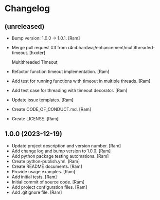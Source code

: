 Changelog
=========


(unreleased)
------------
- Bump version: 1.0.0 → 1.0.1. [Ram]
- Merge pull request #3 from r4mbhardwaj/enhancement/multithreaded-
  timeout. [hxxter]

  Multithreaded Timeout
- Refactor function timeout implementation. [Ram]
- Add test for running functions with timeout in multiple threads. [Ram]
- Add test case for threading with timeout decorator. [Ram]
- Update issue templates. [Ram]
- Create CODE_OF_CONDUCT.md. [Ram]
- Create LICENSE. [Ram]


1.0.0 (2023-12-19)
------------------
- Update project description and version number. [Ram]
- Add change log and bump version to 1.0.0. [Ram]
- Add python package testing automations. [Ram]
- Create python-publish.yml. [Ram]
- Create README documents. [Ram]
- Provide usage examples. [Ram]
- Add initial tests. [Ram]
- Initial commit of source code. [Ram]
- Add project configuration files. [Ram]
- Add .gitignore file. [Ram]
